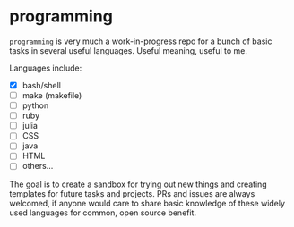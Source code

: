 # programming

`programming` is very much a work-in-progress repo for a bunch of basic tasks in several useful languages. Useful meaning, useful to me. 

Languages include:

- [x] bash/shell
- [ ] make (makefile)
- [ ] python
- [ ] ruby
- [ ] julia
- [ ] CSS
- [ ] java
- [ ] HTML
- [ ] others...

The goal is to create a sandbox for trying out new things and creating templates for future tasks and projects. PRs and issues are always welcomed, if anyone would care to share basic knowledge of these widely used languages for common, open source benefit. 
